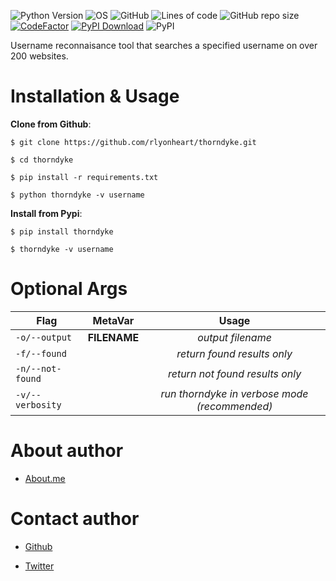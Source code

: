![Python Version](https://img.shields.io/badge/python-3.x-blue?style=flat&logo=python)
![OS](https://img.shields.io/badge/OS-GNU%2FLinux-red?style=flat&logo=linux)
![GitHub](https://img.shields.io/github/license/rlyonheart/thorndyke?style=flat&logo=github)
![Lines of code](https://img.shields.io/tokei/lines/github/rlyonheart/thorndyke&logo=github)
![GitHub repo size](https://img.shields.io/github/repo-size/rlyonheart/thorndyke&logo=github)
[![CodeFactor](https://www.codefactor.io/repository/github/rlyonheart/thorndyke/badge)](https://www.codefactor.io/repository/github/rlyonheart/thorndyke)
[![PyPI Download](https://pepy.tech/badge/thorndyke)](https://pepy.tech/project/thorndyke)
![PyPI](https://img.shields.io/pypi/v/thorndyke?style=flat&logo=pypi)

Username reconnaisance tool that searches a specified username on over 200 websites.

# Installation & Usage
**Clone from Github**:

```
$ git clone https://github.com/rlyonheart/thorndyke.git
```

```
$ cd thorndyke
```

```
$ pip install -r requirements.txt
```

```
$ python thorndyke -v username
```

**Install from Pypi**:

```
$ pip install thorndyke
```

```
$ thorndyke -v username
```

# Optional Args
| Flag |MetaVar|Usage|
| ------------- |:----------------------:|:---------:|
| <code>-o/--output</code>      |   **FILENAME** |  *output filename*  |
| <code>-f/--found</code>  |    |  *return found results only*  |
| <code>-n/--not-found</code>  |    |  *return not found results only*  |
| <code>-v/--verbosity</code>  |    |  *run thorndyke in verbose mode (recommended)*  |

# About author
* [About.me](https://about.me/rlyonheart)

# Contact author
* [Github](https://github.com/rlyonheart)

* [Twitter](https://twitter.com/rly0nheart)
